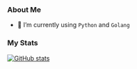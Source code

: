### About Me

- 🌱 I’m currently using `Python` and `Golang`

### My Stats

[![GitHub stats](https://github-readme-stats.vercel.app/api?username=Dongzhenpu&show_icons=true&hide_boarder=true)](https://github.com/Dongzhenpu)

[//]: # ([![Top Langs]&#40;https://github-readme-stats.vercel.app/api/top-langs/?username=Dongzhenpu&layout=compact&#41;]&#40;https://github.com/anuraghazra/github-readme-stats&#41;)
